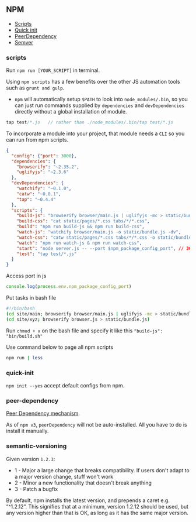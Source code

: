## NPM

* [Scripts](#scripts)
* [Quick init](#quick-init)
* [PeerDependency](#peer-dependency)
* [Semver](#semantic-versioning)

### scripts
Run `npm run [YOUR_SCRIPT]` in terminal.

Using `npm scripts` has a few benefits over the other JS automation tools such as ```grunt and gulp```.
* `npm` will automatically setup `$PATH` to look into `node_modules/.bin`, so you can just run commands supplied by `dependencies` and `devDependencies` directly without a global installation of module.

```javascript
tap test/*.js   // rather than ./node_modules/.bin/tap test/*.js
```

To incorporate a module into your project, that module needs a `CLI` so you can run from npm scripts.

```json
{ 
  "config": {"port": 3000},
  "dependencies": {
    "browserify": "~2.35.2",
    "uglifyjs": "~2.3.6"
  },
  "devDependencies": {
    "watchify": "~0.1.0",
    "catw": "~0.0.1",
    "tap": "~0.4.4"
  },
  "scripts": {
    "build-js": "browserify browser/main.js | uglifyjs -mc > static/bundle.js", 
    "build-css": "cat static/pages/*.css tabs/*/*.css",
    "build": "npm run build-js && npm run build-css",                           // run two tasks in series 
    "watch-js": "watchify browser/main.js -o static/bundle.js -dv",
    "watch-css": "catw static/pages/*.css tabs/*/*.css -o static/bundle.css -v",
    "watch": "npm run watch-js & npm run watch-css",                            // run two tasks in parallel
    "start": "node server.js -- --port $npm_package_config_port", // 3000
    "test": "tap test/*.js"
  }
}
```
Access port in js
```javascript
console.log(process.env.npm_package_config_port)
```

Put tasks in bash file
```bash
#!/bin/bash
(cd site/main; browserify browser/main.js | uglifyjs -mc > static/bundle.js)
(cd site/xyz; browserify browser.js > static/bundle.js)
```
Run `chmod + x` on the bash file and specify it like this `"build-js": "bin/build.sh"`

Use command below to page all npm scripts
```bash
npm run | less
```

### quick-init
`npm init --yes` accept default configs from npm.

### peer-dependency
[Peer Dependency mechanism](https://codingwithspike.wordpress.com/2016/01/21/dealing-with-the-deprecation-of-peerdependencies-in-npm-3/).

As of `npm v3`, `peerDependency` will not be auto-installed. All you have to do is install it manually.

### semantic-versioning
Given version `1.2.3`:
  * 1 - Major a large change that breaks compatibility. If users don't adapt to a major version change, stuff won't work
  * 2 - Minor a new functionality that doesn't break anything
  * 3 - Patch a bugfix

By default, npm installs the latest version, and prepends a caret e.g. “^1.2.12”. This signifies that at a minimum, version 1.2.12 should be used, but any version higher than that is OK, as long as it has the same major version.
 

